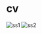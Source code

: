 # cv

![ss1](https://github.com/AlfaSnitch/cv/assets/113677202/6eafd0cd-f78e-4b77-b06e-dd6346f061d6)
![ss2](https://github.com/AlfaSnitch/cv/assets/113677202/9ac01bc1-6c6f-4c90-95c0-358c0574b6b4)
